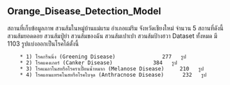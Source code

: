 <!DOCTYPE html>
<html lang="en">
<head>
    <meta charset="UTF-8">
    <meta name="viewport" content="width=device-width, initial-scale=1.0">
</head>
<body>
    <h2>Orange_Disease_Detection_Model</h2>
    <div>
        สถานที่เก็บข้อมูลภาพ สวนส้มในหมู่บ้านแม่แรม อำเภอแม่ริม จังหวัดเชียงใหม่ จำนวน 5 สถานที่ดังนี้ สวนส้มยอดดอย สวนส้มปู่ย่า สวนส้มของฉัน สวนส้มเปาเปา สวนส้มป้างฮวา Dataset ทั้งหมด มี 1103 รูปแบ่งออกเป็นโรคได้ตั้งนี้
    
   
        * 1) โรคกรีนนิ่ง (Greening Disease) 			  277   รูป
        * 2) โรคแคงเกอร์ (Canker Disease) 			  384   รูป
        * 3) โรคเมลาโนสหรือโรคราเปื้อนน้ำหมาก (Melanose Disease)     210   รูป
        * 4) โรคแอนแทรคโนสหรือโรคใบจุด (Anthracnose Disease)      232   รูป
        
</div>
</body>
</html>
